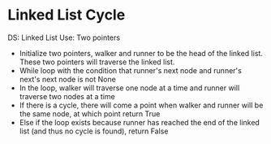 # Linked List Cycle

DS: Linked List
Use: Two pointers

- Initialize two pointers, walker and runner to be the head of the linked list. These two pointers will traverse the linked list.
- While loop with the condition that runner's next node and runner's next's next node is not None
- In the loop, walker will traverse one node at a time and runner will traverse two nodes at a time
- If there is a cycle, there will come a point when walker and runner will be the same node, at which point return True
- Else if the loop exists because runner has reached the end of the linked list (and thus no cycle is found), return False
